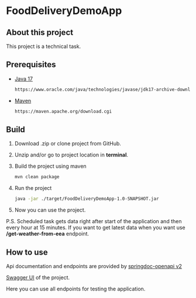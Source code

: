 # FoodDeliveryDemoApp

## About this project
This project is a technical task.

## Prerequisites

* [Java 17](https://www.oracle.com/java/technologies/javase/jdk17-archive-downloads.html)
  ```sh
  https://www.oracle.com/java/technologies/javase/jdk17-archive-downloads.html
  ```

* [Maven](https://maven.apache.org/download.cgi)
  ```sh
  https://maven.apache.org/download.cgi
  ```

## Build

1. Download .zip or clone project from GitHub.

2. Unzip and/or go to project location in __terminal__.

3. Build the project using maven
   ```sh
   mvn clean package
   ```
4. Run the project
   ```sh
   java -jar ./target/FoodDeliveryDemoApp-1.0-SNAPSHOT.jar
   ```
5. Now you can use the project.

P.S. Scheduled task gets data right after start of the application and then every hour at 15 minutes.
If you want to get latest data when you want use __/get-weather-from-eea__ endpoint.


## How to use

Api documentation and endpoints are provided by [springdoc-openapi v2](https://springdoc.org/v2/)

[Swagger UI](http://localhost:8080/swagger-ui/index.html) of the project.

Here you can use all endpoints for testing the application.